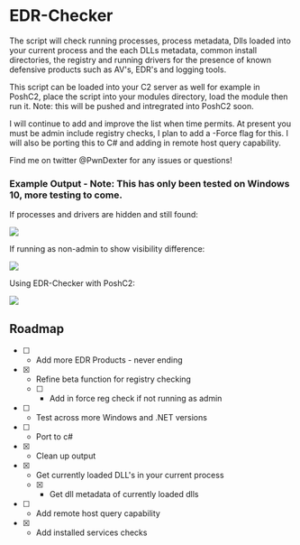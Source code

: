 # EDR-Checker
The script will check running processes, process metadata, Dlls loaded into your current process and the each DLLs metadata, common install directories, the registry and running drivers for the presence of known defensive products such as AV's, EDR's and logging tools.

This script can be loaded into your C2 server as well for example in PoshC2, place the script into your modules directory, load the module then run it. Note: this will be pushed and intregrated into PoshC2 soon.

I will continue to add and improve the list when time permits. At present you must be admin include registry checks, I plan to add a -Force flag for this. I will also be porting this to C# and adding in remote host query capability.

Find me on twitter @PwnDexter for any issues or questions!

### Example Output - Note: This has only been tested on Windows 10, more testing to come.

If processes and drivers are hidden and still found:

![](https://raw.githubusercontent.com/PwnDexter/edr-checker/master/Images/edr-new-adm.png)

If running as non-admin to show visibility difference:

![](https://raw.githubusercontent.com/PwnDexter/edr-checker/master/Images/edr-new-noadm.png)

Using EDR-Checker with PoshC2:

![](https://raw.githubusercontent.com/PwnDexter/edr-checker/master/Images/edr-poshc2.png)

## Roadmap
- [ ] - Add more EDR Products - never ending
- [x] - Refine beta function for registry checking
  - [ ] - Add in force reg check if not running as admin
- [ ] - Test across more Windows and .NET versions
- [ ] - Port to c#
- [x] - Clean up output
- [x] - Get currently loaded DLL's in your current process
  - [x] - Get dll metadata of currently loaded dlls
- [ ] - Add remote host query capability
- [x] - Add installed services checks
